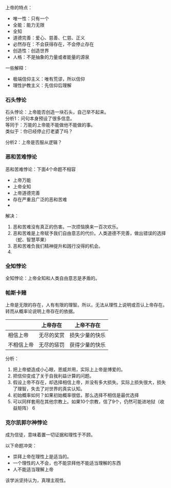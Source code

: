 
上帝的特点：  
- 唯一性：只有一个
- 全能：能力无限
- 全知
- 道德完善：爱心、慈善、仁慈、正义
- 必然存在：不会获得存在，不会停止存在
- 创造性：创造世界
- 人格：不是抽象的力量或者能量的源泉




一些解释：  
- 极端信仰主义：唯有荒谬，所以信仰  
- 理性护教主义：先信仰后理解  

### 石头悖论

石头悖论：上帝能否创造一块石头，自己举不起来。  
分析1：问句本身预设了很多信息。  
等同于：万能的上帝能不能做他不能做的事。   
类似于：你已经停止打老婆了吗？  

分析2：上帝是否服从逻辑？  

### 恶和苦难悖论

恶和苦难悖论：下面4个命题不相容
- 上帝万能
- 上帝全知
- 上帝道德完善
- 存在严重且广泛的恶和苦难
-

解决：  
1. 恶和苦难没有真正的伤害。一次烦恼换来一百次欢乐。
2. 恶和苦难是上帝赋予我们自由意志的代价。人类道德不完善，做出错误的选择（蛇、智慧苹果）
3. 恶和苦难负我们精神提升和践行没得的机会。
4.


### 全知悖论
全知悖论：上帝全知和人类自由意志是矛盾的。  

### 帕斯卡赌
上帝是无限的存在，人有有限的理智。所以，无法从理性上说明或否认上帝存在。  
转而从概率论说明上帝存在的依据。  

||上帝存在|上帝不存在|
|--|--|--|
|相信上帝|无尽的奖赏|损失少量的快乐|
|不相信上帝|无尽的惩罚|获得少量的快乐|


分析：  
1. 把上帝塑造成小心眼，恩威并用，实际上上帝是博爱的。  
2. 把信仰变成了关于自我利益计算的问题。  
3. 假设上帝不存在，却选择相信上帝，并没有多大损失。实际上损失很大，损失了理智，失去了对世界的真实认知。  
4. 初始概率如何？如果初始概率很低，那么选择不相信是最优选择
5. 可以同样套用在其他宗教上。如果10个宗教，信了9个，仍然可能进地狱（收益矩阵）
6

### 克尔凯郭尔神悖论
成为信徒，意味着置一切证据和理性于不顾。

以下命题冲突：  
- 崇拜上帝在理性上是适当的。
- 一个理性的人不会，也不能崇拜他不能适当理解的东西
- 人不能适当理解上帝


该学派坚持认为，真理主观性。  
